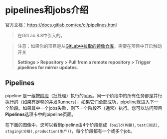 # pipelines和jobs介绍

官方文档：https://docs.gitlab.com/ee/ci/pipelines.html

> 在GitLab 8.8中引入的。

> 注意：如果你的项目是从[GitLab中拉取的镜像仓库](https://docs.gitlab.com/ee/workflow/repository_mirroring.html#pulling-from-a-remote-repository)，需要在项目中开启触动开关
>
> **Settings > Repository > Pull from a remote repository > Trigger pipelines for mirror updates**.

## Pipelines

pipeline 是一组按[阶段](https://docs.gitlab.com/ee/ci/yaml/README.html#stages)（批处理）执行的[jobs](https://docs.gitlab.com/ee/ci/pipelines.html#jobs)。同一个阶段中的所有任务都是并行执行的（如果有足够的并发[Runners](https://docs.gitlab.com/ee/ci/runners/README.html)），如果它们全部成功，pipeline就进入下一个阶段。如果其中一个jobs失败，则下一个阶段不（通常）执行。您可以访问项目**Pipelines**选项卡中的pipeline页面。

在下面的图像中，您可以看到pipeline由4个阶段组成（`build(构建)`, `test(测试)`, `staging(分级)`, `production(生产)`），每个阶段都有一个或多个job。


